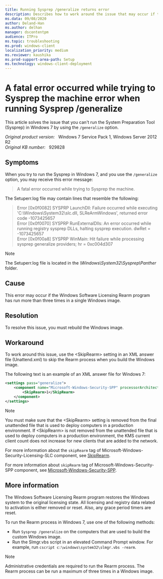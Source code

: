```yaml
---
title: Running Sysprep /generalize returns error
description: Describes how to work around the issue that may occur if the Windows Software Licensing Rearm program has run more than three times in a single Windows image.
ms.data: 09/08/2020
author: Deland-Han
ms.author: delhan
manager: dscontentpm
audience: ITPro
ms.topic: troubleshooting
ms.prod: windows-client
localization_priority: medium
ms.reviewer: kaushika
ms.prod-support-area-path: Setup
ms.technology: windows-client-deployment
---
```

# A fatal error occurred while trying to Sysprep the machine error when running Sysprep /generalize

This article solves the issue that you can't run the System Preparation Tool (Sysprep) in Windows 7 by using the `/generalize` option.

_Original product version:_ &nbsp; Windows 7 Service Pack 1, Windows Server 2012 R2  
_Original KB number:_ &nbsp; 929828

## Symptoms

When you try to run the Sysprep in Windows 7, and you use the `/generalize` option, you may receive this error message:

> A fatal error occurred while trying to Sysprep the machine.

The Setuperr.log file may contain lines that resemble the following:

> Error [0x0f0082] SYSPRP LaunchDll: Failure occurred while executing 'C:\Windows\System32\slc.dll, SLReArmWindows', returned error code -1073425657  
Error [0x0f0070] SYSPRP RunExternalDlls: An error occurred while running registry sysprep DLLs, halting sysprep execution. dwRet = -1073425657  
Error [0x0f00a8] SYSPRP WinMain: Hit failure while processing sysprep generalize providers; hr = 0xc004d307

> [!NOTE]
> The Setuperr.log file is located in the *\Windows\System32\Sysprep\Panther* folder.

## Cause

This error may occur if the Windows Software Licensing Rearm program has run more than three times in a single Windows image.

## Resolution

To resolve this issue, you must rebuild the Windows image.

## Workaround

To work around this issue, use the \<SkipRearm> setting in an XML answer file (Unattend.xml) to skip the Rearm process when you build the Windows image.

The following text is an example of an XML answer file for Windows 7:

```xml
<settings pass="generalize">
    <component name="Microsoft-Windows-Security-SPP" processorArchitecture="amd64" publicKeyToken="31bf3856ad364e35" language="neutral" versionScope="nonSxS" xmlns:wcm="http://schemas.microsoft.com/WMIConfig/2002/State" xmlns:xsi="http://www.w3.org/2001/XMLSchema-instance">
        <SkipRearm>1</SkipRearm>
    </component>
</settings>
```  

> [!NOTE]
> You must make sure that the \<SkipRearm> setting is removed from the final unattended file that is used to deploy computers in a production environment. If \<SkipRearm> is not removed from the unattended file that is used to deploy computers in a production environment, the KMS current client count does not increase for new clients that are added to the network.

For more information about the `skipRearm` tag of Microsoft-Windows-Security-Licensing-SLC component, see [SkipRearm](/previous-versions/windows/it-pro/windows-vista/cc722350(v=ws.10)).

For more information about `skipRearm` tag of Microsoft-Windows-Security-SPP component, see [Microsoft-Windows-Security-SPP](/previous-versions/windows/it-pro/windows-8.1-and-8/ff716103(v=win.10)).

## More information

The Windows Software Licensing Rearm program restores the Windows system to the original licensing state. All licensing and registry data related to activation is either removed or reset. Also, any grace period timers are reset.

To run the Rearm process in Windows 7, use one of the following methods:

- Run `Sysprep /generalize` on the computers that are used to build the custom Windows image.
- Run the Slmgr.vbs script in an elevated Command Prompt window. For example, run `cscript c:\windows\system32\slmgr.vbs -rearm`.

> [!NOTE]
> Administrative credentials are required to run the Rearm process. The Rearm process can be run a maximum of three times in a Windows image.
